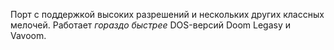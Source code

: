 Порт с поддержкой высоких разрешений и нескольких других классных мелочей. Работает *гораздо быстрее* DOS-версий Doom Legasy и Vavoom.